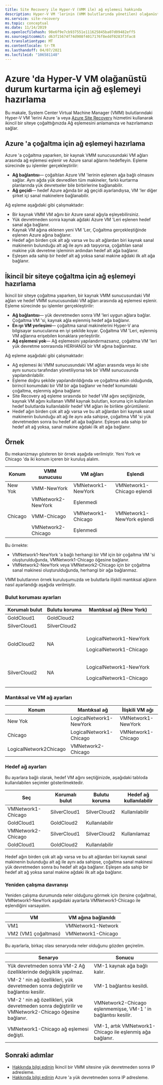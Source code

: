 ```yaml
---
title: Site Recovery ile Hyper-V (VMM ile) ağ eşlemesi hakkında
description: Hyper-V VM 'lerinin (VMM bulutlarında yönetilen) olağanüstü durum kurtarma için ağ eşlemesinin, Azure Site Recovery ile Azure 'a nasıl ayarlanacağını açıklar.
ms.service: site-recovery
ms.topic: conceptual
ms.date: 11/14/2019
ms.openlocfilehash: 98e6f9e7cb937551e111625845ba07d09482eff5
ms.sourcegitcommit: d63f15674f74d908f4017176f8eddf0283f3fac8
ms.translationtype: MT
ms.contentlocale: tr-TR
ms.lasthandoff: 04/07/2021
ms.locfileid: "106581148"
---
```

# <a name="prepare-network-mapping-for-hyper-v-vm-disaster-recovery-to-azure"></a>Azure 'da Hyper-V VM olağanüstü durum kurtarma için ağ eşlemeyi hazırlama


Bu makale, System Center Virtual Machine Manager (VMM) bulutlarındaki Hyper-V VM 'lerini Azure 'a veya [Azure Site Recovery](site-recovery-overview.md) hizmetini kullanarak ikincil bir siteye çoğalttığınızda Ağ eşlemesini anlamanıza ve hazırlamanızı sağlar.


## <a name="prepare-network-mapping-for-replication-to-azure"></a>Azure 'a çoğaltma için ağ eşlemeyi hazırlama

Azure 'a çoğaltma yaparken, bir kaynak VMM sunucusundaki VM ağları arasında ağ eşlemesi eşlenir ve Azure sanal ağlarını hedefleyin. Eşleme sürecinde şu işlemler gerçekleştirilir:
-  **Ağ bağlantısı**— çoğaltılan Azure VM 'lerinin eşlenen ağa bağlı olmasını sağlar. Aynı ağda yük devredilen tüm makineler, farklı kurtarma planlarında yük devretseler bile birbirlerine bağlanabilir.
- **Ağ geçidi**— hedef Azure ağında bir ağ geçidi ayarlandıysa, VM 'ler diğer şirket içi sanal makinelere bağlanabilir.

Ağ eşleme aşağıdaki gibi çalışmaktadır:

- Bir kaynak VMM VM ağını bir Azure sanal ağıyla eşleyebilirsiniz.
- Yük devretmeden sonra kaynak ağdaki Azure VM 'Leri eşlenen hedef sanal ağa bağlanır.
- Kaynak VM ağına eklenen yeni VM 'Ler, Çoğaltma gerçekleştiğinde eşlenen Azure ağına bağlanır.
- Hedef ağın birden çok alt ağı varsa ve bu alt ağlardan biri kaynak sanal makinenin bulunduğu alt ağ ile aynı adı taşıyorsa, çoğaltılan sanal makine yük devretme işleminin ardından hedef alt ağa bağlanır.
- Eşleşen ada sahip bir hedef alt ağ yoksa sanal makine ağdaki ilk alt ağa bağlanır.

## <a name="prepare-network-mapping-for-replication-to-a-secondary-site"></a>İkincil bir siteye çoğaltma için ağ eşlemeyi hazırlama

İkincil bir siteye çoğaltma yaparken, bir kaynak VMM sunucusundaki VM ağları ve hedef VMM sunucusundaki VM ağları arasında ağ eşlemesi eşlenir. Eşleme sürecinde şu işlemler gerçekleştirilir:

- **Ağ bağlantısı**— yük devretmeden sonra VM 'leri uygun ağlara bağlar. Çoğaltma VM 'si, kaynak ağla eşlenmiş hedef ağa bağlanır.
- **En ıyı VM yerleşimi**— çoğaltma sanal makinelerini Hyper-V ana bilgisayar sunucularına en iyi şekilde koyar. Çoğaltma VM 'Leri, eşlenmiş VM ağlarına erişebilen konaklara yerleştirilir.
- **Ağ eşlemesi yok**— Ağ eşlemesini yapılandırmazsanız, çoğaltma VM 'leri yük devretme sonrasında HERHANGI bir VM ağına bağlanmaz.

Ağ eşleme aşağıdaki gibi çalışmaktadır:

- Ağ eşlemesi iki VMM sunucusundaki VM ağları arasında veya iki site aynı sunucu tarafından yönetiliyorsa tek bir VMM sunucusunda yapılandırılabilir.
- Eşleme doğru şekilde yapılandırıldığında ve çoğaltma etkin olduğunda, birincil konumdaki bir VM bir ağa bağlanır ve hedef konumdaki çoğaltma, eşlenmiş ağına bağlanır.
- Site Recovery ağ eşleme sırasında bir hedef VM ağını seçtiğinizde, kaynak VM ağını kullanan VMM kaynak bulutları, koruma için kullanılan hedef bulutlarda kullanılabilir hedef VM ağları ile birlikte görüntülenir.
- Hedef ağın birden çok alt ağı varsa ve bu alt ağlardan biri kaynak sanal makinenin bulunduğu alt ağ ile aynı ada sahipse, çoğaltma VM 'si yük devretmeden sonra bu hedef alt ağa bağlanır. Eşleşen ada sahip bir hedef alt ağ yoksa, sanal makine ağdaki ilk alt ağa bağlanır.

## <a name="example"></a>Örnek

Bu mekanizmayı gösteren bir örnek aşağıda verilmiştir. Yeni York ve Chicago 'da iki konum içeren bir kuruluş alalım.

**Konum** | **VMM sunucusu** | **VM ağları** | **Eşlendi**
---|---|---|---
New Yok | VMM-NewYork| VMNetwork1-NewYork | VMNetwork1-Chicago eşlendi
 |  | VMNetwork2-NewYork | Eşlenmedi
Chicago | VMM-Chicago| VMNetwork1-Chicago | VMNetwork1-NewYork eşlendi
 | | VMNetwork2-Chicago | Eşlenmedi

Bu örnekte:

- VMNetwork1-NewYork 'a bağlı herhangi bir VM için bir çoğaltma VM 'si oluşturulduğunda, VMNetwork1-Chicago öğesine bağlanır.
- VMNetwork2-NewYork veya VMNetwork2-Chicago için bir çoğaltma sanal makinesi oluşturulduğunda, herhangi bir ağa bağlanmaz.

VMM bulutlarının örnek kuruluşumuzda ve bulutlarla ilişkili mantıksal ağların nasıl ayarlandığı aşağıda verilmiştir.

### <a name="cloud-protection-settings"></a>Bulut koruması ayarları

**Korumalı bulut** | **Bulutu koruma** | **Mantıksal ağ (New York)**  
---|---|---
GoldCloud1 | GoldCloud2 |
SilverCloud1| SilverCloud2 |
GoldCloud2 | <p>NA</p><p></p> | <p>LogicalNetwork1-NewYork</p><p>LogicalNetwork1-Chicago</p>
SilverCloud2 | <p>NA</p><p></p> | <p>LogicalNetwork1-NewYork</p><p>LogicalNetwork1-Chicago</p>

### <a name="logical-and-vm-network-settings"></a>Mantıksal ve VM ağ ayarları

**Konum** | **Mantıksal ağ** | **İlişkili VM ağı**
---|---|---
New Yok | LogicalNetwork1-NewYork | VMNetwork1-NewYork
Chicago | LogicalNetwork1-Chicago | VMNetwork1-Chicago
 | LogicalNetwork2Chicago | VMNetwork2-Chicago

### <a name="target-network-settings"></a>Hedef ağ ayarları

Bu ayarlara bağlı olarak, hedef VM ağını seçtiğinizde, aşağıdaki tabloda kullanılabilen seçimler gösterilmektedir.

**Seç** | **Korumalı bulut** | **Bulutu koruma** | **Hedef ağ kullanılabilir**
---|---|---|---
VMNetwork1-Chicago | SilverCloud1 | SilverCloud2 | Kullanılabilir
 | GoldCloud1 | GoldCloud2 | Kullanılabilir
VMNetwork2-Chicago | SilverCloud1 | SilverCloud2 | Kullanılamaz
 | GoldCloud1 | GoldCloud2 | Kullanılabilir


Hedef ağın birden çok alt ağı varsa ve bu alt ağlardan biri kaynak sanal makinenin bulunduğu alt ağ ile aynı ada sahipse, çoğaltma sanal makinesi yük devretmeden sonra bu hedef alt ağa bağlanır. Eşleşen ada sahip bir hedef alt ağ yoksa sanal makine ağdaki ilk alt ağa bağlanır.


### <a name="failback-behavior"></a>Yeniden çalışma davranışı

Yeniden çalışma durumunda neler olduğunu görmek için (tersine çoğaltma), VMNetwork1-NewYork aşağıdaki ayarlarla VMNetwork1-Chicago ile eşlendiğini varsayalım.


**VM** | **VM ağına bağlanıldı**
---|---
VM1 | VMNetwork1-Network
VM2 (VM1 çoğaltması) | VMNetwork1-Chicago

Bu ayarlarla, birkaç olası senaryoda neler olduğunu gözden geçirelim.

**Senaryo** | **Sonucu**
---|---
Yük devretmeden sonra VM-2 Ağ özelliklerinde değişiklik yapılmaz. | VM-1 kaynak ağa bağlı kalır.
VM-2 ' nin ağ özellikleri, yük devretmeden sonra değiştirilir ve bağlantısı kesilir. | VM-1 bağlantısı kesildi.
VM-2 ' nin ağ özellikleri, yük devretmeden sonra değiştirilir ve VMNetwork2-Chicago öğesine bağlanır. | VMNetwork2-Chicago eşlenmemişse, VM-1 ' in bağlantısı kesilir.
VMNetwork1-Chicago ağ eşlemesi değişti. | VM-1, artık VMNetwork1-Chicago ile eşlenmiş ağa bağlanır.



## <a name="next-steps"></a>Sonraki adımlar

- [Hakkında bilgi edinin](hyper-v-vmm-networking.md) İkincil bir VMM sitesine yük devretmeden sonra IP adresleme.
- [Hakkında bilgi edinin](concepts-on-premises-to-azure-networking.md) Azure 'a yük devretmeden sonra IP adresleme.
